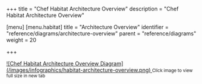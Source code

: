 +++
title = "Chef Habitat Architecture Overview"
description = "Chef Habitat Architecture Overview"

[menu]
  [menu.habitat]
    title = "Architecture Overview"
    identifier = "reference/diagrams/architecture-overview"
    parent = "reference/diagrams"
    weight = 20

+++

<a target="_blank" href="/images/infographics/habitat-architecture-overview.png">
![Chef Habitat Architecture Overview Diagram](/images/infographics/habitat-architecture-overview.png)
</a>
<small>Click image to view full size in new tab</small>
